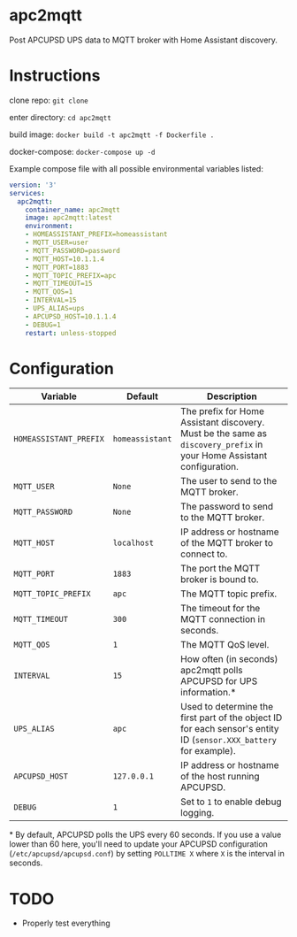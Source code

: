 # apc2mqtt
Post APCUPSD UPS data to MQTT broker with Home Assistant discovery.

 # Instructions

clone repo:
`git clone `

enter directory:
`cd apc2mqtt`

build image:
`docker build -t apc2mqtt -f Dockerfile .`

docker-compose:
`docker-compose up -d`

Example compose file with all possible environmental variables listed:
```yaml
version: '3'
services:
  apc2mqtt:
    container_name: apc2mqtt
    image: apc2mqtt:latest
    environment:
    - HOMEASSISTANT_PREFIX=homeassistant
    - MQTT_USER=user
    - MQTT_PASSWORD=password
    - MQTT_HOST=10.1.1.4
    - MQTT_PORT=1883
    - MQTT_TOPIC_PREFIX=apc
    - MQTT_TIMEOUT=15
    - MQTT_QOS=1
    - INTERVAL=15
    - UPS_ALIAS=ups
    - APCUPSD_HOST=10.1.1.4
    - DEBUG=1
    restart: unless-stopped
```

# Configuration
| Variable | Default | Description |
|----------|---------|-------------|
| `HOMEASSISTANT_PREFIX` | `homeassistant` | The prefix for Home Assistant discovery. Must be the same as `discovery_prefix` in your Home Assistant configuration. |
| `MQTT_USER` | `None` | The user to send to the MQTT broker. |
| `MQTT_PASSWORD` | `None` | The password to send to the MQTT broker. |
| `MQTT_HOST` | `localhost` | IP address or hostname of the MQTT broker to connect to. |
| `MQTT_PORT` | `1883` | The port the MQTT broker is bound to. |
| `MQTT_TOPIC_PREFIX` | `apc` | The MQTT topic prefix. |
| `MQTT_TIMEOUT` | `300` | The timeout for the MQTT connection in seconds. |
| `MQTT_QOS` | `1` | The MQTT QoS level. |
| `INTERVAL` | `15` | How often (in seconds) apc2mqtt polls APCUPSD for UPS information.* |
| `UPS_ALIAS` | `apc` | Used to determine the first part of the object ID for each sensor's entity ID (`sensor.XXX_battery` for example). |
| `APCUPSD_HOST` | `127.0.0.1` | IP address or hostname of the host running APCUPSD. |
| `DEBUG` | `1` | Set to `1` to enable debug logging. |

\* By default, APCUPSD polls the UPS every 60 seconds. If you use a value lower than 60 here, you'll need to update your APCUPSD configuration (`/etc/apcupsd/apcupsd.conf`) by setting `POLLTIME X` where `X` is the interval in seconds.

# TODO
* Properly test everything
